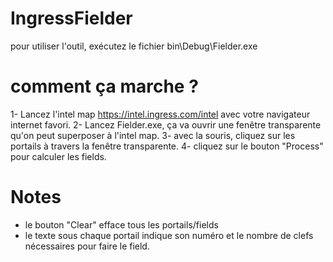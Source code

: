 # IngressFielder

pour utiliser l'outil, exécutez le fichier bin\Debug\Fielder.exe 


# comment ça marche ?

1- Lancez l'intel map https://intel.ingress.com/intel avec votre navigateur internet favori.
2- Lancez Fielder.exe, ça va ouvrir une fenêtre transparente qu'on peut superposer à l'intel map.
3- avec la souris, cliquez sur les portails à travers la fenêtre transparente.
4- cliquez sur le bouton "Process" pour calculer les fields.


# Notes

- le bouton "Clear" efface tous les portails/fields
- le texte sous chaque portail indique son numéro et le nombre de clefs nécessaires pour faire le field. 
